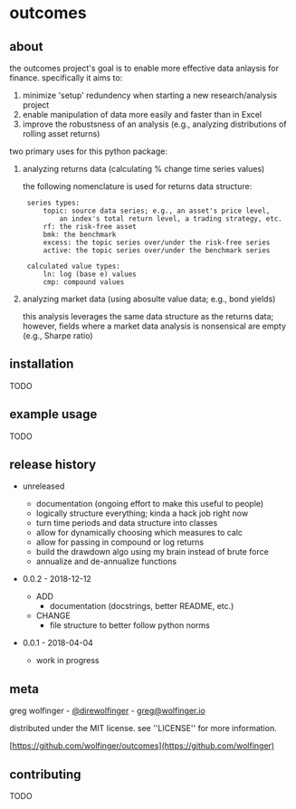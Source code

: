 # outcomes

## about

the outcomes project's goal is to enable more effective data anlaysis for finance. specifically it aims to:

1) minimize 'setup' redundency when starting a new research/analysis project
2) enable manipulation of data more easily and faster than in Excel
3) improve the robustsness of an analysis (e.g., analyzing distributions of rolling asset returns)

two primary uses for this python package:

1) analyzing returns data (calculating % change time series values)

    the following nomenclature is used for returns data structure:

        series types:
            topic: source data series; e.g., an asset's price level,
                an index's total return level, a trading strategy, etc.
            rf: the risk-free asset
            bmk: the benchmark
            excess: the topic series over/under the risk-free series
            active: the topic series over/under the benchmark series

        calculated value types:
            ln: log (base e) values
            cmp: compound values

2) analyzing market data (using abosulte value data; e.g., bond yields)

    this analysis leverages the same data structure as the returns data;
    however, fields where a market data analysis is nonsensical
    are empty (e.g., Sharpe ratio)


## installation

TODO


## example usage

TODO


## release history

* unreleased
    * documentation (ongoing effort to make this useful to people)
    * logically structure everything; kinda a hack job right now
    * turn time periods and data structure into classes
    * allow for dynamically choosing which measures to calc
    * allow for passing in compound or log returns
    * build the drawdown algo using my brain instead of brute force
    * annualize and de-annualize functions

* 0.0.2 - 2018-12-12
    * ADD
        * documentation (docstrings, better README, etc.)
    * CHANGE
        * file structure to better follow python norms

* 0.0.1 - 2018-04-04
    * work in progress


## meta

greg wolfinger - [@direwolfinger](https://twitter.com/direwolfinger) - greg@wolfinger.io

distributed under the MIT license. see ''LICENSE'' for more information.

[https://github.com/wolfinger/outcomes](https://github.com/wolfinger)


## contributing

TODO